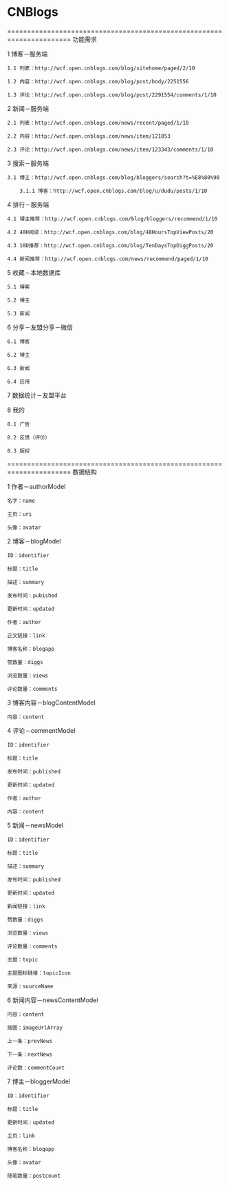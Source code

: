 # CNBlogs

======================================================================
功能需求

1 博客－服务端

	1.1 列表：http://wcf.open.cnblogs.com/blog/sitehome/paged/2/10
	
	1.2 内容：http://wcf.open.cnblogs.com/blog/post/body/2251556
	
	1.3 评论：http://wcf.open.cnblogs.com/blog/post/2291554/comments/1/10

2 新闻－服务端

	2.1 列表：http://wcf.open.cnblogs.com/news/recent/paged/1/10
	
	2.2 内容：http://wcf.open.cnblogs.com/news/item/121853
	
	2.3 评论：http://wcf.open.cnblogs.com/news/item/123343/comments/1/10

3 搜索－服务端

	3.1 博主：http://wcf.open.cnblogs.com/blog/bloggers/search?t=%E8%80%90
	
		3.1.1 博客：http://wcf.open.cnblogs.com/blog/u/dudu/posts/1/10

4 排行－服务端

	4.1 博主推荐：http://wcf.open.cnblogs.com/blog/bloggers/recommend/1/10
	
	4.2 48H阅读：http://wcf.open.cnblogs.com/blog/48HoursTopViewPosts/20
	
	4.3 10D推荐：http://wcf.open.cnblogs.com/blog/TenDaysTopDiggPosts/20
	
	4.4 新闻推荐：http://wcf.open.cnblogs.com/news/recommend/paged/1/10

5 收藏－本地数据库

	5.1 博客
	
	5.2 博主
	
	5.3 新闻

6 分享－友盟分享－微信

	6.1 博客
	
	6.2 博主
	
	6.3 新闻
	
	6.4 应用

7 数据统计－友盟平台

8 我的

	8.1 广告
	
	8.2 反馈（评价）
	
	8.3 版权
	
======================================================================
数据结构

1 作者－authorModel

	名字：name
	
	主页：uri
	
	头像：avatar

2 博客－blogModel

	ID：identifier
	
	标题：title
	
	描述：summary
	
	发布时间：pubished
	
	更新时间：updated
	
	作者：author
	
	正文链接：link
	
	博客名称：blogapp
	
	赞数量：diggs
	
	浏览数量：views
	
	评论数量：comments

3 博客内容－blogContentModel

    内容：content

4 评论－commentModel

	ID：identifier
	
	标题：title
	
	发布时间：published
	
	更新时间：updated
	
    作者：author
	
	内容：content

5 新闻－newsModel

	ID：identifier
	
	标题：title
	
	描述：summary
	
	发布时间：published
	
	更新时间：updated
	
	新闻链接：link
	
	赞数量：diggs
	
	浏览数量：views
	
	评论数量：comments
	
	主题：topic
	
	主题图标链接：topicIcon
	
	来源：sourceName

6 新闻内容－newsContentModel

	内容：content
	
	插图：imageUrlArray
	
	上一条：prevNews
	
	下一条：nextNews
	
	评论数：commentCount

7 博主－bloggerModel
    
    ID：identifier
    
    标题：title

    更新时间：updated

    主页：link

    博客名称：blogapp

    头像：avatar

    随笔数量：postcount



